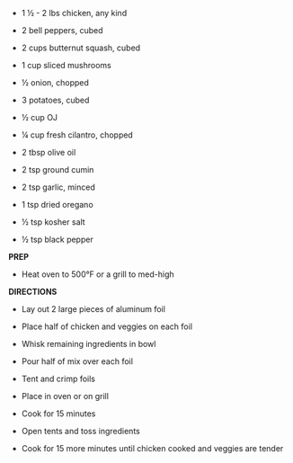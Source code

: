-   1 ½ - 2 lbs chicken, any kind

-   2 bell peppers, cubed

-   2 cups butternut squash, cubed

-   1 cup sliced mushrooms

-   ½ onion, chopped

-   3 potatoes, cubed

-   ½ cup OJ

-   ¼ cup fresh cilantro, chopped

-   2 tbsp olive oil

-   2 tsp ground cumin

-   2 tsp garlic, minced

-   1 tsp dried oregano

-   ½ tsp kosher salt

-   ½ tsp black pepper

**PREP**

-   Heat oven to 500°F or a grill to med-high

**DIRECTIONS**

-   Lay out 2 large pieces of aluminum foil

-   Place half of chicken and veggies on each foil

-   Whisk remaining ingredients in bowl

-   Pour half of mix over each foil

-   Tent and crimp foils

-   Place in oven or on grill

-   Cook for 15 minutes

-   Open tents and toss ingredients

-   Cook for 15 more minutes until chicken cooked and veggies are tender
